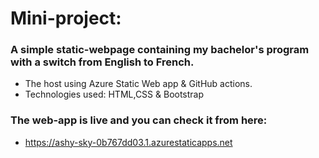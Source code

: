 # Mini-project:

### A simple static-webpage containing my bachelor's program  with a switch from English to French. 
- The host using Azure Static Web app & GitHub actions.
- Technologies used: HTML,CSS & Bootstrap


### The web-app is live and you can check it from here: 
- https://ashy-sky-0b767dd03.1.azurestaticapps.net
